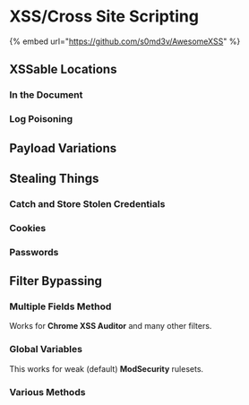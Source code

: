 # XSS/Cross Site Scripting

{% embed url="https://github.com/s0md3v/AwesomeXSS" %}

## XSSable Locations

### In the Document

### Log Poisoning



## Payload Variations



## Stealing Things

### Catch and Store Stolen Credentials



### Cookies



### Passwords

## Filter Bypassing

### Multiple Fields Method

Works for **Chrome XSS Auditor** and many other filters.

### Global Variables

This works for weak \(default\) **ModSecurity** rulesets.

### Various Methods

#### 







### 








